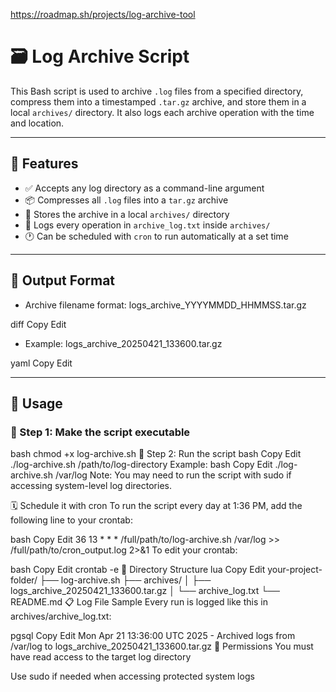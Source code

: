 https://roadmap.sh/projects/log-archive-tool

# 🗃️ Log Archive Script

This Bash script is used to archive `.log` files from a specified directory, compress them into a timestamped `.tar.gz` archive, and store them in a local `archives/` directory. It also logs each archive operation with the time and location.

---

## 📌 Features

- ✅ Accepts any log directory as a command-line argument
- 📦 Compresses all `.log` files into a `tar.gz` archive
- 📂 Stores the archive in a local `archives/` directory
- 📝 Logs every operation in `archive_log.txt` inside `archives/`
- 🕐 Can be scheduled with `cron` to run automatically at a set time

---

## 📁 Output Format

- Archive filename format:
logs_archive_YYYYMMDD_HHMMSS.tar.gz

diff
Copy
Edit
- Example:
logs_archive_20250421_133600.tar.gz

yaml
Copy
Edit

---

## 🧾 Usage

### 📍 Step 1: Make the script executable

bash
chmod +x log-archive.sh
📍 Step 2: Run the script
bash
Copy
Edit
./log-archive.sh /path/to/log-directory
Example:
bash
Copy
Edit
./log-archive.sh /var/log
Note: You may need to run the script with sudo if accessing system-level log directories.

🗓️ Schedule it with cron
To run the script every day at 1:36 PM, add the following line to your crontab:

bash
Copy
Edit
36 13 * * * /full/path/to/log-archive.sh /var/log >> /full/path/to/cron_output.log 2>&1
To edit your crontab:

bash
Copy
Edit
crontab -e
📂 Directory Structure
lua
Copy
Edit
your-project-folder/
├── log-archive.sh
├── archives/
│   ├── logs_archive_20250421_133600.tar.gz
│   └── archive_log.txt
└── README.md
📋 Log File Sample
Every run is logged like this in archives/archive_log.txt:

pgsql
Copy
Edit
Mon Apr 21 13:36:00 UTC 2025 - Archived logs from /var/log to logs_archive_20250421_133600.tar.gz
🔐 Permissions
You must have read access to the target log directory

Use sudo if needed when accessing protected system logs
